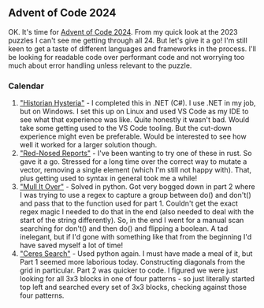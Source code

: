 ## Advent of Code 2024

OK. It's time for [Advent of Code 2024](https://adventofcode.com/2024/). From my quick look at the 2023 puzzles I can't see me getting through all 24.
But let's give it a go! I'm still keen to get a taste of different languages and frameworks in the process.
I'll be looking for readable code over performant code and not worrying too much about error handling unless relevant to the puzzle.

### Calendar

1. ["Historian Hysteria"](https://adventofcode.com/2024/day/1) - I completed this in .NET (C#). I use .NET in my job, but on Windows. I set this up on Linux and used VS Code as my IDE to see what that experience was like. Quite honestly it wasn't bad. Would take some getting used to the VS Code tooling. But the cut-down experience might even be preferable. Would be interested to see how well it worked for a larger solution though.
2. ["Red-Nosed Reports"](https://adventofcode.com/2024/day/2) - I've been wanting to try one of these in rust. So gave it a go. Stressed for a long time over the correct way to mutate a vector, removing a single element (which I'm still not happy with). That, plus getting used to syntax in general took me a while!
3. ["Mull It Over"](https://adventofcode.com/2024/day/3) - Solved in python. Got very bogged down in part 2 where I was trying to use a regex to capture a group between do() and don't() and pass that to the function used for part 1. Couldn't get the exact regex magic I needed to do that in the end (also needed to deal with the start of the string differently). So, in the end I went for a manual scan searching for don't() and then do() and flipping a boolean. A tad inelegant, but if I'd gone with something like that from the beginning I'd have saved myself a lot of time!
4. ["Ceres Search"](https://adventofcode.com/2024/day/4) - Used python again. I must have made a meal of it, but Part 1 seemed more laborious today. Constructing diagonals from the grid in particular. Part 2 was quicker to code. I figured we were just looking for all 3x3 blocks in one of four patterns - so just literally started top left and searched every set of 3x3 blocks, checking against those four patterns.